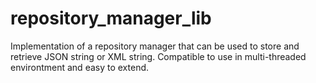# repository_manager_lib

Implementation of a repository manager that can be used to store and retrieve JSON string or XML string.
Compatible to use in multi-threaded environtment and easy to extend.
